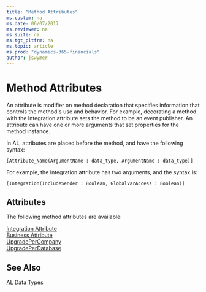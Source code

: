 ```yaml
---
title: "Method Attributes"
ms.custom: na
ms.date: 06/07/2017
ms.reviewer: na
ms.suite: na
ms.tgt_pltfrm: na
ms.topic: article
ms.prod: "dynamics-365-financials"
author: jswymer
---
```

# Method Attributes
An attribute is modifier on method declaration that specifies information that controls the method's use and behavior. For example, decorating a method with the Integration attribute sets the method to be an event publisher. An attribute can have one or more arguments that set properties for the method instance.

In AL, attributes are placed before the method, and have the following syntax:

```
[Attribute_Name(ArgumentName : data_type, ArgumentName : data_type)]
```

For example, the Integration attribute has two arguments, and the syntax is:

```  
[Integration(IncludeSender : Boolean, GlobalVarAccess : Boolean)] 
```    

## Attributes  
The following method attributes are available:

[Integration Attribute](devenv-integration-attribute.md)   
[Business Attribute](devenv-business-attribute.md)  
[UpgradePerCompany](devenv-upgradepercompany-attribute.md)  
[UpgradePerDatabase](devenv-upgradeperdatabase-attribute.md) 

## See Also  
[AL Data Types](devenv-al-data-types.md)  